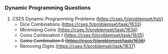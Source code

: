 ### Dynamic Programming Questions
 

1. CSES Dynamic Programming Problems (https://cses.fi/problemset/list/)
     - Dice Combinations (https://cses.fi/problemset/task/1633)
     - Minimising Coins (https://cses.fi/problemset/task/1634)
     - Coins Combination I (https://cses.fi/problemset/task/1635)
     - ~~Coins Combination II (https://cses.fi/problemset/task/1636)~~ 
     - Removing Digits (https://cses.fi/problemset/task/1637)
